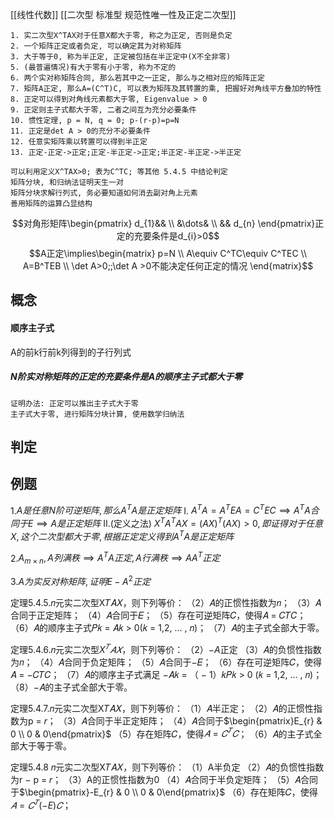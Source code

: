 [[线性代数]]
[[二次型 标准型 规范性唯一性及正定二次型]]
```KEY POINTS
1. 实二次型X^TAX对于任意X都大于零, 称之为正定, 否则是负定
2. 一个矩阵正定或者负定, 可以确定其为对称矩阵
3. 大于等于0, 称为半正定, 正定被包括在半正定中(X不全非零)
5. (最普遍情况)有大于零有小于零, 称为不定的
6. 两个实对称矩阵合同, 那么若其中之一正定, 那么与之相对应的矩阵正定
7. 矩阵A正定, 那么A=(C^T)C, 可以表为矩阵及其转置的乘, 把握好对角线平方叠加的特性
8. 正定可以得到对角线元素都大于零, Eigenvalue > 0
9. 正定则主子式都大于零, 二者之间互为充分必要条件
10. 惯性定理, p = N, q = 0; p-(r-p)=p=N
11. 正定是det A > 0的充分不必要条件
12. 任意实矩阵乘以转置可以得到半正定
13. 正定-正定->正定;正定-半正定->正定;半正定-半正定->半正定
```

```SUMMARY
可以利用定义X^TAX>0; 表为C^TC; 等其他 5.4.5 中结论判定
矩阵分块, 和归纳法证明天生一对
矩阵分块求解行列式, 务必要知道如何消去副对角上元素
善用矩阵的运算凸显结构
```

  $$对角形矩阵\begin{pmatrix}
d_{1}&& \\
&\dots& \\
&& d_{n}
\end{pmatrix}正定的充要条件是d_{i}>0$$
$$A正定\implies\begin{matrix}
p=N \\
A\equiv C^TC\equiv C^TEC \\
A=B^TEB \\
\det A>0;;\det A >0不能决定任何正定的情况
\end{matrix}$$
## 概念
#### 顺序主子式
A的前k行前k列得到的子行列式
##### N阶实对称矩阵的正定的充要条件是A的顺序主子式都大于零
	证明办法: 正定可以推出主子式大于零
	主子式大于零, 进行矩阵分块计算, 使用数学归纳法
## 判定

## 例题
1.$A是任意N阶可逆矩阵, 那么A^TA是正定矩阵$
	I. $A^TA=A^TEA=C^TEC\implies A^TA 合同于E\implies A是正定矩阵$
	II.(定义之法) $X^TA^TAX=(AX)^T(AX)>0, 即证得对于任意X,这个二次型都大于零, 根据正定定义得到A^TA是正定矩阵$
	
2.$A_{m\times n}, A列满秩\implies A^TA 正定, A行满秩\implies AA^T正定$

3.$A为实反对称矩阵, 证明E-A^2正定$
	

定理5.4.5.𝑛元实二次型X𝑇𝐴𝑋，则下列等价：
（2）𝐴的正惯性指数为𝑛；
（3）𝐴合同于正定矩阵；
（4）𝐴合同于𝐸；
（5）存在可逆矩阵𝐶，使得𝐴 = 𝐶𝑇𝐶；
（6）𝐴的顺序主子式𝑃𝑘 = 𝐴𝑘 > 0(𝑘 = 1,2, … , 𝑛)；
（7）𝐴的主子式全部大于零。

定理5.4.6.𝑛元实二次型$X^𝑇𝐴𝑋$，则下列等价：
（2）$-A$正定
（3）𝐴的负惯性指数为𝑛；
（4）𝐴合同于负定矩阵；
（5）𝐴合同于−𝐸；
（6）存在可逆矩阵𝐶，使得𝐴 = −𝐶𝑇𝐶；
（7）𝐴的顺序主子式满足 −𝐴𝑘 = （ − 1）𝑘𝑃𝑘 > 0 (𝑘 = 1,2, … , 𝑛)；
（8）−𝐴的主子式全部大于零。


定理5.4.7.𝑛元实二次型X𝑇𝐴𝑋，则下列等价：
（1）𝐴半正定；
（2）𝐴的正惯性指数为p = 𝑟；
（3）𝐴合同于半正定矩阵；
（4）𝐴合同于$\begin{pmatrix}E_{r} & 0 \\ 0 & 0\end{pmatrix}$
（5）存在矩阵𝐶，使得$𝐴 = 𝐶^𝑇𝐶$；
（6）𝐴的主子式全部大于等于零。

定理5.4.8 𝑛元实二次型X𝑇𝐴𝑋，则下列等价：
（1）A半负定
（2）𝐴的负惯性指数为r − p = 𝑟；
（3）A的正惯性指数为0
（4）𝐴合同于半负定矩阵；
（5）𝐴合同于$\begin{pmatrix}-E_{r} & 0 \\ 0 & 0\end{pmatrix}$
（6）存在矩阵𝐶，使得$𝐴 = 𝐶^𝑇(−E)𝐶$；

